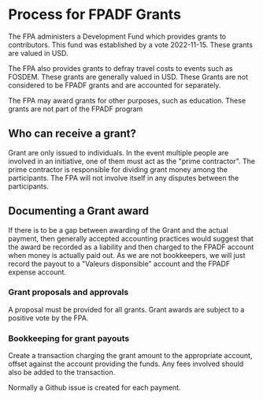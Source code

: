 # Process for FPADF Grants

The FPA administers a Development Fund which provides grants to contributors.  This
fund was established by a vote 2022-11-15.  These grants are valued in USD.

The FPA also provides grants to defray travel costs to events such as FOSDEM.  These grants are
generally valued in USD. These Grants are not considered to be FPADF grants and are accounted
for separately.

The FPA may award grants for other purposes, such as education.  These grants are not part of the FPADF
program

## Who can receive a grant?
Grant are only issued to individuals.  In the event multiple people are involved in an initiative, 
one of them must act as the "prime contractor".  The prime contractor is responsible for dividing
grant money among the participants.  The FPA will not involve itself in any disputes between the
participants.

## Documenting a Grant award
If there is to be a gap between awarding of the Grant and the actual payment, then generally accepted
accounting practices would suggest that the award be recorded as a liability and then charged to the 
FPADF account when money is actually paid out.  As we are not bookkeepers, we will just record the
payout to a "Valeurs disponsible" account and the FPADF expense account.

### Grant proposals and approvals 
A proposal must be provided for all grants. Grant awards are subject to a positive vote by the FPA.

### Bookkeeping for grant payouts
Create a transaction charging the grant amount to the appropriate account, offset against the
account providing the funds.  Any fees involved should also be added to the transaction.

Normally a Github issue is created for each payment.
